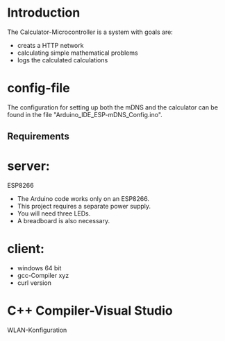 # Introduction
The Calculator-Microcontroller is a system with goals are:

  - creats a HTTP network
  - calculating simple mathematical problems
  - logs the calculated calculations

# config-file 
The configuration for setting up both the mDNS and the calculator can be found in the file "Arduino_IDE_ESP-mDNS_Config.ino".

## Requirements 
# server:
 ESP8266

  - The Arduino code works only on an ESP8266.
  - This project requires a separate power supply.
  - You will need three LEDs.
  - A breadboard is also necessary.

# client:

- windows 64 bit
- gcc-Compiler xyz
- curl version
# C++ Compiler-Visual Studio

WLAN-Konfiguration
